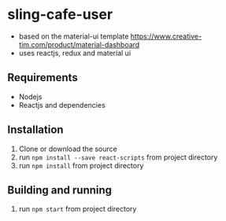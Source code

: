 # sling-cafe-user

* based on the material-ui template https://www.creative-tim.com/product/material-dashboard
* uses reactjs, redux and material ui

## Requirements

* Nodejs
* Reactjs and dependencies

## Installation

1. Clone or download the source
2. run `npm install --save react-scripts` from project directory
3. run `npm install` from project directory

## Building and running

1. run `npm start` from project directory
